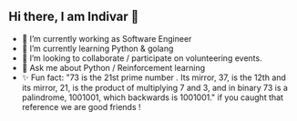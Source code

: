## Hi there, I am Indivar 👋

- 🔭 I’m currently working as Software Engineer
- 🌱 I’m currently learning Python & golang
- 👯 I’m looking to collaborate / participate on volunteering events.
- 💬 Ask me about Python / Reinforcement learning
- ✨ Fun fact: "73 is the 21st prime number . Its mirror, 37, is the 12th and its mirror, 21, is the product of multiplying 7 and 3, and in binary 73 is a palindrome, 1001001, which backwards is 1001001." if you caught that reference we are good friends !
<!--
**indiVar0508/indiVar0508** is a ✨ _special_ ✨ repository because its `README.md` (this file) appears on your GitHub profile.

Here are some ideas to get you started:

- 🔭 I’m currently working on ...
- 🌱 I’m currently learning ...
- 👯 I’m looking to collaborate on ...
- 🤔 I’m looking for help with ...
- 💬 Ask me about ...
- 📫 How to reach me: ...
- 😄 Pronouns: ...
- ⚡ Fun fact: ...
-->
